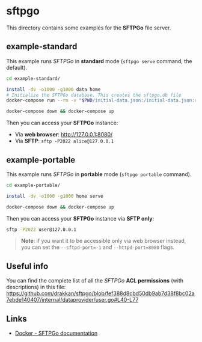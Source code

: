 # sftpgo

This directory contains some examples for the **SFTPGo** file server.

## example-standard

This example runs _SFTPGo_ in **standard** mode (`sftpgo serve` command, the default).

```bash
cd example-standard/

install -dv -o1000 -g1000 data home
# Initialize the SFTPGo database. This creates the sftpgo.db file
docker-compose run --rm -v "$PWD/initial-data.json:/initial-data.json:ro" sftpgo sftpgo initprovider --loaddata-from=/initial-data.json

docker-compose down && docker-compose up
```

Then you can access your **SFTPGo** instance:

- Via **web browser**: http://127.0.0.1:8080/
- Via **SFTP**: `sftp -P2022 alice@127.0.0.1`

## example-portable

This example runs _SFTPGo_ in **portable** mode (`sftpgo portable` command).

```bash
cd example-portable/

install -dv -o1000 -g1000 home serve

docker-compose down && docker-compose up
```

Then you can access your **SFTPGo** instance via **SFTP only**:

```bash
sftp -P2022 user@127.0.0.1
```

> **Note**: if you want it to be accessible only via web browser instead, you can set the `--sftpd-port=-1` and `--httpd-port=8080` flags.

## Useful info

You can find the complete list of all the _SFTPGo_ **ACL permissions** (with descriptions) in this file: https://github.com/drakkan/sftpgo/blob/fef388d8cbd50db9ab7d38f8bc02a7ebde140407/internal/dataprovider/user.go#L40-L77

## Links

- [Docker - SFTPGo documentation](https://sftpgo.github.io/2.6/docker/)
